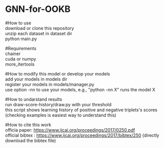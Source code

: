 # GNN-for-OOKB  
  
#How to use  
download or clone this repository  
unzip each dataset in dataset dir   
python main.py  

#Requirements  
chainer  
cuda or numpy  
more_itertools  

#How to modify this model or develop your models  
add your models in models dir  
register your models in models/manager.py       
use option -nn to use your models, e.g., "python -nn X" runs the model X  

#How to undarstand results   
run draw-score-history/draw.py with your threshold    
this script shows learning history of positive and negative triplets's scores  
(checking examples is easiest way to understand this)  
  
#How to cite this work  
officia paper: https://www.ijcai.org/proceedings/2017/0250.pdf  
official bibtex : https://www.ijcai.org/proceedings/2017/bibtex/250 (directly download the bibtex file)
